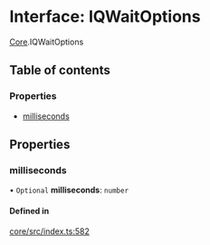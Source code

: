 # Interface: IQWaitOptions

[Core](../modules/Core.md).IQWaitOptions

## Table of contents

### Properties

- [milliseconds](Core.IQWaitOptions.md#milliseconds)

## Properties

### milliseconds

• `Optional` **milliseconds**: `number`

#### Defined in

[core/src/index.ts:582](https://github.com/iniquitybbs/iniquity/blob/d1c5f72/packages/core/src/index.ts#L582)

